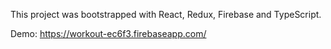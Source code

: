 This project was bootstrapped with React, Redux, Firebase and TypeScript.

Demo: https://workout-ec6f3.firebaseapp.com/
